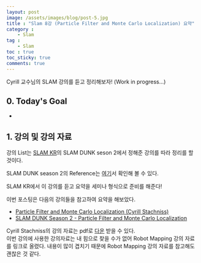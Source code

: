 ```yaml
---
layout: post
image: /assets/images/blog/post-5.jpg
title : "Slam 8강 (Particle Filter and Monte Carlo Localization) 요약"
category :
    - Slam
tag :
    - Slam
toc : true
toc_sticky: true
comments: true
---  
```


Cyrill 교수님의 SLAM 강의를 듣고 정리해보자! (Work in progress...)

## 0. Today's Goal  

- 

## 1. 강의 및 강의 자료  

강의 List는 [SLAM KR](https://www.youtube.com/channel/UCXvT7auo7xUd7v0B2pmvwIA)의 SLAM DUNK seson 2에서 정해준 강의를 따라 정리를 할 것이다.  

SLAM DUNK season 2의 Reference는 [여기](https://youtube.com/playlist?list=PLubUquiqNQdMYwQVftUSFEWhJgzBErO9N)서 확인해 볼 수 있다.  

SLAM KR에서 이 강의를 듣고 요약을 세미나 형식으로 준비를 해준다!  

이번 포스팅은 다음의 강의들을 참고하여 요약을 해보았다.  

- [Particle Filter and Monte Carlo Localization (Cyrill Stachniss)](https://youtu.be/MsYlueVDLI0)  
- [SLAM DUNK Season 2 - Particle Filter and Monte Carlo Localization](https://youtu.be/kKnKD18tIOk)  

Cyrill Stachniss의 강의 자료는 pdf로 [다운](https://drive.google.com/file/d/1DwGW6VKnul76yhwodh0hoI0Elm1_eo9D/view?usp=sharing) 받을 수 있다.  
이번 강의에 사용한 강의자료는 내 힘으로 찾을 수가 없어 Robot Mapping 강의 자료를 링크로 올렸다. 내용이 많이 겹치기 때문에 Robot Mapping 강의 자료를 참고해도 괜찮은 것 같다.  

